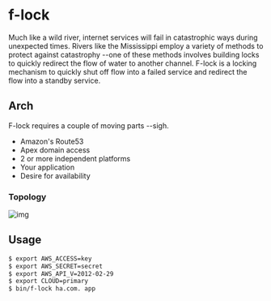 # f-lock

Much like a wild river, internet services will fail in catastrophic ways
during unexpected times. Rivers like the Mississippi employ a variety of methods
to protect against catastrophy --one of these methods involves building locks
to quickly redirect the flow of water to another channel. F-lock is a locking
mechanism to quickly shut off flow into a failed service and redirect the flow
into a standby service.

## Arch

F-lock requires a couple of moving parts --sigh.

* Amazon's Route53
* Apex domain access
* 2 or more independent platforms
* Your application
* Desire for availability

### Topology

![img](http://f.cl.ly/items/0a2v0F2a2y0E442X123e/arch.png)

## Usage

```bash
$ export AWS_ACCESS=key
$ export AWS_SECRET=secret
$ export AWS_API_V=2012-02-29
$ export CLOUD=primary
$ bin/f-lock ha.com. app
```
